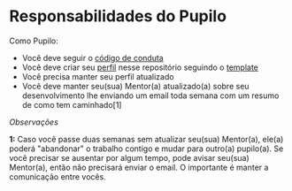# Responsabilidades do Pupilo

Como Pupilo:

* Você deve seguir o [código de conduta](/admin/CONDUTA.md)
* Você deve criar seu [perfil](/pupils) nesse repositório seguindo o [template](/profiles/pupils/pupil_template.md)
* Você precisa manter seu perfil atualizado
* Você deve manter seu(sua) Mentor(a) atualizado(a) sobre seu desenvolvimento lhe enviando um email toda semana com um resumo de como tem caminhado[1]

*Observações*

**1:** Caso você passe duas semanas sem atualizar seu(sua) Mentor(a), ele(a) poderá "abandonar" o trabalho contigo e mudar para outro(a) pupilo(a).
Se você precisar se ausentar por algum tempo, pode avisar seu(sua) Mentor(a), então não precisará enviar o email.
O importante é manter a comunicação entre vocês.

